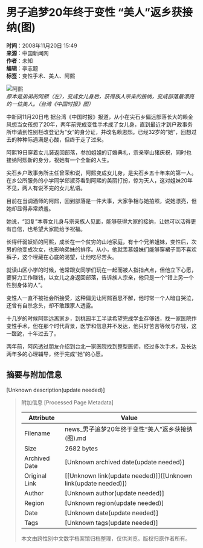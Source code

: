 # 男子追梦20年终于变性 “美人”返乡获接纳(图)

**时间**：2008年11月20日 15:49  
**来源**：中国新闻网  
**作者**：未知  
**编辑**：李志题  
**标签**：变性手术、美人、阿熙  

![阿熙](http://img.ifeng.com/hres/200811/20/15/78ecb1fe544de4fc051771564043fa0b.jpg)  
*原本是弟弟的阿熙（左），变成女儿身后，获得族人宗亲的接纳，变成部落最漂亮的一位美人。（台湾《中国时报》图）*

中新网11月20日电 据台湾《中国时报》报道，从小在尖石乡偏远部落长大的赖金风想当女孩想了20年，两年前完成变性手术成了女儿身，直到最近才到户政事务所申请到性别栏改登记为“女”的身分证，并改名赖恩熙。已经32岁的“她”，回想过去的种种际遇满是心酸，但终于走了过来。

阿熙19日穿着女儿装返回部落，参加姐姐的订婚典礼，宗亲宰山猪庆祝，同时也接纳阿熙新的身分，祝她有一个全新的人生。

尖石乡户政事务所主任曾荣和说，阿熙变成女儿身，是尖石乡五十年来的第一人。在乡公所服务的小学同学邱淑芬看到阿熙的美丽打扮，惊为天人，这对姐妹20年不见，两人有说不完的女儿私语。

目前在当调酒师的阿熙，回到部落是一件大事，大家争相与她拍照，说她漂亮，但她却显得非常娇羞。

她说，“回复”本尊女儿身与宗亲族人见面，能够获得大家的接纳，让她可以活得更有自信，也希望大家能给予祝福。

长得纤弱妖娇的阿熙，成长在一个贫穷的山地家庭，有十个兄弟姐妹，变性后，次男的他变成次女，也影响弟妹的排序。从小，他就羡慕姐妹们能够穿裙子而不喜欢裤子，这个埋藏在心底的渴望，让他吃尽苦头。

就读山区小学的时候，他常跟女同学们玩在一起而被人指指点点，但他立下心愿，要努力工作赚钱，以女儿之身返回部落，告诉族人宗亲，他只是一个“错上另一个性别身体的人”。

变性人一直不被社会所接受，这种偏见让阿熙百思不解，他时常一个人暗自哭泣，还曾有自杀念头，却不敢跟家人透露。

十几岁的时候阿熙远离家乡，到桃园半工半读希望完成学业存够钱，找一家医院作变性手术，但在那个时代背景，医学和信息并不发达，他只好苦苦等候与存钱，这一蹉跎，十年过去了。

两年前，阿风透过朋友介绍到台北一家医院找到整型医师，经过多次手术，及长达两年多的心理辅导，终于完成“她”的心愿。

## 摘要与附加信息

<!-- tcd_abstract -->
[Unknown description(update needed)]
<!-- tcd_abstract_end -->

> 附加信息 [Processed Page Metadata]
>
> | Attribute       | Value                                  |
> |-----------------|----------------------------------------|
> | Filename        | news_男子追梦20年终于变性“美人”返乡获接纳(图).md                             |
> | Size            | 2682 bytes                           |
> | Archived Date   | [Unknown archived date(update needed)]                             |
> | Original Link   | [[Unknown link(update needed)]]([Unknown link(update needed)])                       |
> | Author          | [Unknown author(update needed)]                               |
> | Region          | [Unknown region(update needed)]                               |
> | Date            | [Unknown date(update needed)]                                 |
> | Tags            | [Unknown tags(update needed)]                                 |
>
> 本文由跨性别中文数字档案馆归档整理，仅供浏览。版权归原作者所有。
>
